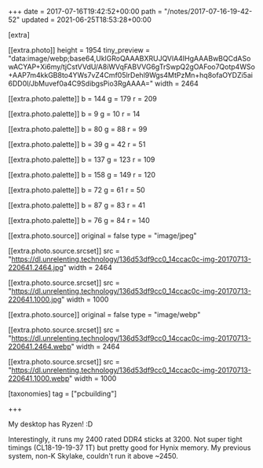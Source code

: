 +++
date = 2017-07-16T19:42:52+00:00
path = "/notes/2017-07-16-19-42-52"
updated = 2021-06-25T18:53:28+00:00

[extra]

[[extra.photo]]
height = 1954
tiny_preview = "data:image/webp;base64,UklGRoQAAABXRUJQVlA4IHgAAABwBQCdASowACYAP+Xi6my/tjCstVVdU/A8iWVqFABVVG6gTrSwpQ2gOAFoo7Qotp4WSo+AAP7m4kkGB8to4YWs7vZ4Cmf05lrDehl9Wgs4MtPzMn+hq8ofaOYDZi5ai6DD0l/JbMuvef0a4C9SdibgsPio3RgAAAA="
width = 2464

[[extra.photo.palette]]
b = 144
g = 179
r = 209

[[extra.photo.palette]]
b = 9
g = 10
r = 14

[[extra.photo.palette]]
b = 80
g = 88
r = 99

[[extra.photo.palette]]
b = 39
g = 42
r = 51

[[extra.photo.palette]]
b = 137
g = 123
r = 109

[[extra.photo.palette]]
b = 158
g = 149
r = 120

[[extra.photo.palette]]
b = 72
g = 61
r = 50

[[extra.photo.palette]]
b = 87
g = 83
r = 41

[[extra.photo.palette]]
b = 76
g = 84
r = 140

[[extra.photo.source]]
original = false
type = "image/jpeg"

[[extra.photo.source.srcset]]
src = "https://dl.unrelenting.technology/136d53df9cc0_14ccac0c-img-20170713-220641.2464.jpg"
width = 2464

[[extra.photo.source.srcset]]
src = "https://dl.unrelenting.technology/136d53df9cc0_14ccac0c-img-20170713-220641.1000.jpg"
width = 1000

[[extra.photo.source]]
original = false
type = "image/webp"

[[extra.photo.source.srcset]]
src = "https://dl.unrelenting.technology/136d53df9cc0_14ccac0c-img-20170713-220641.2464.webp"
width = 2464

[[extra.photo.source.srcset]]
src = "https://dl.unrelenting.technology/136d53df9cc0_14ccac0c-img-20170713-220641.1000.webp"
width = 1000

[taxonomies]
tag = ["pcbuilding"]

+++

<p>My desktop has Ryzen! :D</p><p>Interestingly, it runs my 2400 rated DDR4 sticks at 3200. Not super tight timings (CL18-19-19-37 1T) but pretty good for Hynix memory. My previous system, non-K Skylake, couldn't run it above ~2450.</p>